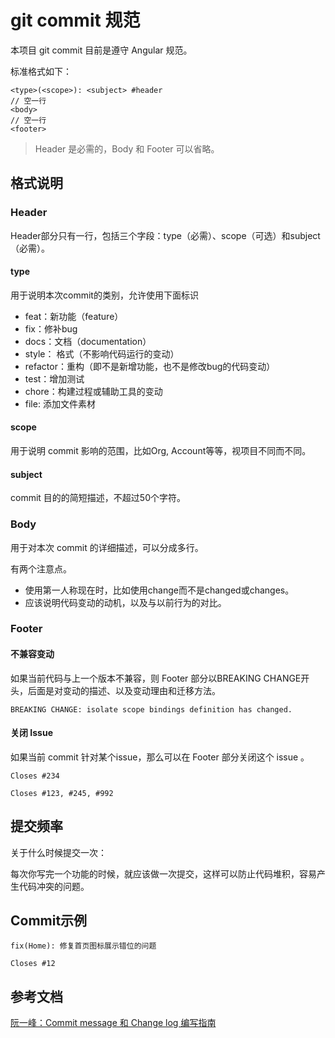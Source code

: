 # git commit 规范

本项目 git commit 目前是遵守 Angular 规范。

标准格式如下：

```
<type>(<scope>): <subject> #header
// 空一行
<body>
// 空一行
<footer>
```

> Header 是必需的，Body 和 Footer 可以省略。

## 格式说明
### Header
Header部分只有一行，包括三个字段：type（必需）、scope（可选）和subject（必需）。

#### type
用于说明本次commit的类别，允许使用下面标识

- feat：新功能（feature）
- fix：修补bug
- docs：文档（documentation）
- style： 格式（不影响代码运行的变动）
- refactor：重构（即不是新增功能，也不是修改bug的代码变动）
- test：增加测试
- chore：构建过程或辅助工具的变动
- file: 添加文件素材

#### scope
用于说明 commit 影响的范围，比如Org, Account等等，视项目不同而不同。

#### subject
commit 目的的简短描述，不超过50个字符。

### Body

用于对本次 commit 的详细描述，可以分成多行。

有两个注意点。

- 使用第一人称现在时，比如使用change而不是changed或changes。
- 应该说明代码变动的动机，以及与以前行为的对比。

### Footer

#### 不兼容变动

如果当前代码与上一个版本不兼容，则 Footer 部分以BREAKING CHANGE开头，后面是对变动的描述、以及变动理由和迁移方法。

```
BREAKING CHANGE: isolate scope bindings definition has changed.
```
#### 关闭 Issue
如果当前 commit 针对某个issue，那么可以在 Footer 部分关闭这个 issue 。
```
Closes #234

Closes #123, #245, #992
```

## 提交频率

关于什么时候提交一次：

每次你写完一个功能的时候，就应该做一次提交，这样可以防止代码堆积，容易产生代码冲突的问题。

## Commit示例

```
fix(Home): 修复首页图标展示错位的问题

Closes #12
```

## 参考文档

[阮一峰：Commit message 和 Change log 编写指南](http://www.ruanyifeng.com/blog/2016/01/commit_message_change_log.html)